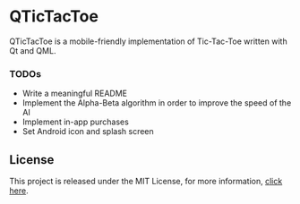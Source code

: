 # QTicTacToe

QTicTacToe is a mobile-friendly implementation of Tic-Tac-Toe written with Qt and QML.

### TODOs

- Write a meaningful README
- Implement the Alpha-Beta algorithm in order to improve the speed of the AI
- Implement in-app purchases
- Set Android icon and splash screen

## License

This project is released under the MIT License, for more information, [click here](License.md).
